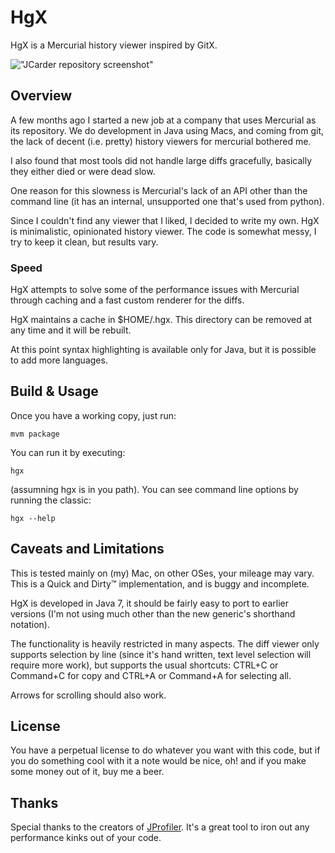 HgX
===

HgX is a Mercurial history viewer inspired by GitX. 

!["JCarder repository screenshot"](https://raw.github.com/juancn/hgx/master/doc/jcarder.png)

Overview
-------

A few months ago I started a new job at a company that uses Mercurial as its repository. We do development in Java using Macs, and coming from git, the lack of decent (i.e. pretty) history viewers for mercurial bothered me.

I also found that most tools did not handle large diffs gracefully, basically they either died or were dead slow.

One reason for this slowness is Mercurial's lack of an API other than the command line (it has an internal, unsupported one that's used from python).

Since I couldn't find any viewer that I liked, I decided to write my own. HgX is minimalistic, opinionated history viewer. The code is somewhat messy, I try to keep it clean, but results vary.

### Speed 

HgX attempts to solve some of the performance issues with Mercurial through caching and a fast custom renderer for the diffs.

HgX maintains a cache in $HOME/.hgx. This directory can be removed at any time and it will be rebuilt.

At this point syntax highlighting is available only for Java, but it is possible to add more languages.


Build & Usage
-------------

Once you have a working copy, just run:

    mvm package

You can run it by executing:

    hgx

(assumning hgx is in you path).
You can see command line options by running the classic:

    hgx --help


Caveats and Limitations
----------------------

This is tested mainly on (my) Mac, on other OSes, your mileage may vary. This is a Quick and Dirty™ implementation, and is buggy and incomplete.

HgX is developed in Java 7, it should be fairly easy to port to earlier versions (I'm not using much other than the new generic's shorthand notation).

The functionality is heavily restricted in many aspects. The diff viewer only supports selection by line (since it's hand written, text level selection will require more work), but supports the usual shortcuts: CTRL+C or Command+C for copy and CTRL+A or Command+A for selecting all.

Arrows for scrolling should also work.


License
-------

You have a perpetual license to do whatever you want with this code, but if you do something cool with it a note would be nice, oh! and if you make some money out of it, buy me a beer.

Thanks
------
Special thanks to the creators of [JProfiler](http://www.ej-technologies.com/products/jprofiler/overview.html). It's a great tool to iron out any performance kinks out of your code.
